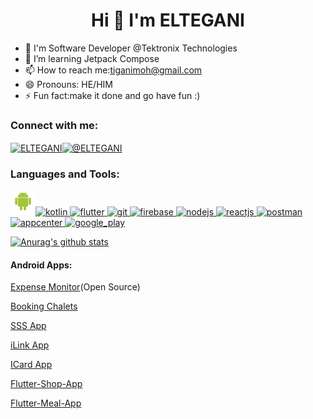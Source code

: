 <h1 align="center">Hi 👋 I'm ELTEGANI</h1>

- 🔭 I'm Software Developer @Tektronix Technologies 
- 🌱 I’m learning Jetpack Compose
- 📫 How to reach me:tiganimoh@gmail.com
- 😄 Pronouns: HE/HIM
- ⚡ Fun fact:make it done and go have fun :)


<h3 align="left">Connect with me:</h3>
<p align="left">
  
<a href="https://www.linkedin.com/in/ELTEGANI/" target="blank"><img align="center" src="https://cdn.jsdelivr.net/npm/simple-icons@3.0.1/icons/linkedin.svg" alt="ELTEGANI" height="30" width="40" /></a><a href="https://stackoverflow.com/users/9130109/el-tegani-mohamed-hammad-gabir?tab=profile" target="blank"><img align="center" src="https://cdn.jsdelivr.net/npm/simple-icons@3.0.1/icons/stackoverflow.svg" alt="@ELTEGANI" height="30" width="40" /></a>
</p>


<h3 align="left">Languages and Tools:</h3>
</a> <a href="https://developer.android.com" target="_blank"> <img src="https://raw.githubusercontent.com/devicons/devicon/master/icons/android/android-original-wordmark.svg" alt="android" width="40" height="40"/></a><a href="https://kotlinlang.org/" target="_blank"><img src="https://www.vectorlogo.zone/logos/kotlinlang/kotlinlang-icon.svg" alt="kotlin" width="40" height="40"/> </a>
<a href="https://flutter.dev/" target="_blank"> <img src="https://www.vectorlogo.zone/logos/flutterio/flutterio-icon.svg" alt="flutter" width="40" height="40"/></a><a href="https://git-scm.com/" target="_blank"> <img src="https://www.vectorlogo.zone/logos/git-scm/git-scm-icon.svg" alt="git" width="40" height="40"/> </a><a href="https://firebase.google.com/" target="_blank"> <img src="https://www.vectorlogo.zone/logos/firebase/firebase-icon.svg" alt="firebase" width="40" height="40"/></a><a href="https://nodejs.org/en/" target="_blank"> <img src="https://www.vectorlogo.zone/logos/nodejs/nodejs-icon.svg" alt="nodejs" width="40" height="40"/></a><a href="https://reactjs.org/" target="_blank"> <img src="https://www.vectorlogo.zone/logos/reactjs/reactjs-icon.svg" alt="reactjs" width="40" height="40"/>
</a><a href="https://postman.com" target="_blank"> <img src="https://www.vectorlogo.zone/logos/getpostman/getpostman-icon.svg" alt="postman" width="40" height="40"/><a href="https://appcenter.ms/" target="_blank"> <img src="https://www.vectorlogo.zone/logos/appcenterms/appcenterms-tile.svg" alt="appcenter" width="40" height="40"/></a><a href="https://play.google.com/store" target="_blank"> <img src="https://www.vectorlogo.zone/logos/google_play/google_play-icon.svg" alt="google_play" width="40" height="40"/></a>
<br>

[![Anurag's github stats](https://github-readme-stats.vercel.app/api?username=ELTEGANI&count_private=true&show_icons=true&theme=buefy)](https://github.com/anuraghazra/github-readme-stats)
<br>

#### Android Apps:
[Expense Monitor](https://play.google.com/store/apps/details?id=com.monitoryourexpenses.expenses)(Open Source)

[Booking Chalets](https://play.google.com/store/apps/details?id=com.samemtech.bookingchalets)

[SSS App](https://play.google.com/store/apps/details?id=com.nanotechnology.sssapp)

[iLink App](https://play.google.com/store/apps/details?id=com.nano_tech.i_link)

[ICard App](https://play.google.com/store/apps/details?id=com.madret.net.IC)

[Flutter-Shop-App](https://github.com/ELTEGANI/Flutter-Shop-App)
  
[Flutter-Meal-App](https://github.com/ELTEGANI/Flutter-Meal-App)  
  

